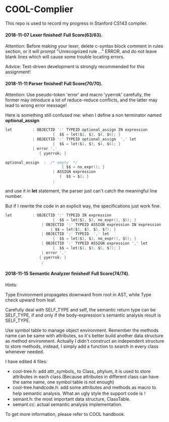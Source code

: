 # COOL-Complier
This repo is used to record my progress in Stanford CS143 compiler.

#### 2018-11-07 Lexer finished! Full Score(63/63).

Attention: Before making your lexer, delete c-syntax block comment in rules section, or it will prompt "Unrecognized rule ..." ERROR, and do not leave blank lines which will cause some trouble locating errors.

Advice: Test-driven development is strongly recommended for this assignment!

#### 2018-11-11 Parser finished! Full Score(70/70).

Attention: Use pseudo-token 'error' and macro 'yyerrok' carefully, the former may introduce a lot of reduce-reduce conflicts, and the latter may lead to wrong error message!

 Here is something still confused me: when I define a non terminator named **optional_assign** 

```c
let         : OBJECTID ':' TYPEID optional_assign IN expression
                     {  $$ = let($1, $3, $4, $6); }
            | OBJECTID ':' TYPEID optional_assign  ',' let
                     {  $$ = let($1, $3, $4, $6); }    
            | error ',' 
		       { yyerrok; }

optional_assign  :  /* empty  */
                         { $$ = no_expr(); }
                     | ASSIGN expression
		                {  $$ = $2; }
                     ;
```

and use it in **let** statement, the parser just can't catch the meaningful line number.

But if I rewrite the code in an explicit way, the specifications just work fine.

```c
let         : OBJECTID ':' TYPEID IN expression
                     {  $$ = let($1, $3, no_expr(), $5); }
                | OBJECTID ':' TYPEID ASSIGN expression IN expression
		            { $$ = let($1, $3, $5, $7); }
                | OBJECTID ':' TYPEID  ',' let
                     {  $$ = let($1, $3, no_expr(), $5); }
                | OBJECTID ':' TYPEID ASSIGN expression ',' let
		             {  $$ = let($1, $3, $5, $7); }
                | error ',' 
		       { yyerrok; }
                ;
```

#### 2018-11-15 Semantic Analyzer finished! Full Score(74/74).

Hints: 

Type Environment propagates downward from root in AST, while Type check upward from leaf.

Carefully deal with SELF_TYPE and self, the semantic return type can be SELF_TYPE, if and only if the body-expression's semantic analysis result is SELF_TYPE. 

Use symbol table to manage object environment. Remember the methods name can be same with attributes, so it's better build another data structure as method environment. Actually I didn't construct an independent structure to store methods, instead, I simply add a function to search in every class whenever needed.

I have edited 4 files: 

+ cool-tree.h: add attr_symbols_ to Class_ phylum, it is used to store attributes in each class.(Because attributes in different class can have the same name, one symbol table is not enough)
+ cool-tree.handcode.h: add some attributes and methods  as macro to help semantic analysis. What an ugly style the support code is！
+ semant.h: the most important data structure, ClassTable.
+ semant.cc: actual semantic analysis implementation.

To get more information, please refer to COOL handbook.

 